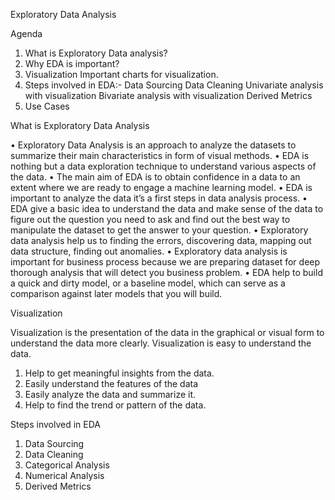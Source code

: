 Exploratory Data Analysis

Agenda
1. What is Exploratory Data analysis?
2. Why EDA is important?
3. Visualization
        Important charts for visualization.
4. Steps involved in EDA:-
         Data Sourcing
         Data Cleaning
         Univariate analysis with visualization
         Bivariate analysis with visualization
         Derived Metrics
5. Use Cases


What is Exploratory Data Analysis

• Exploratory Data Analysis is an approach to analyze the datasets to summarize their main
characteristics in form of visual methods.
• EDA is nothing but a data exploration technique to understand various aspects of the data.
• The main aim of EDA is to obtain confidence in a data to an extent where we are ready to
engage a machine learning model.
• EDA is important to analyze the data it’s a first steps in data analysis process.
• EDA give a basic idea to understand the data and make sense of the data to figure out the
question you need to ask and find out the best way to manipulate the dataset to get the
answer to your question.
• Exploratory data analysis help us to finding the errors, discovering data, mapping out data
structure, finding out anomalies.
• Exploratory data analysis is important for business process because we are preparing
dataset for deep thorough analysis that will detect you business problem.
• EDA help to build a quick and dirty model, or a baseline model, which can serve as a
comparison against later models that you will build.


Visualization

Visualization is the presentation of the data in the graphical or visual form to understand the data more
clearly. Visualization is easy to understand the data.
1) Help to get meaningful insights from the data.
2) Easily understand the features of the data
3) Easily analyze the data and summarize it.
4) Help to find the trend or pattern of the data.


Steps involved in EDA 
1) Data Sourcing
2) Data Cleaning
3) Categorical Analysis 
4) Numerical Analysis
5) Derived Metrics

